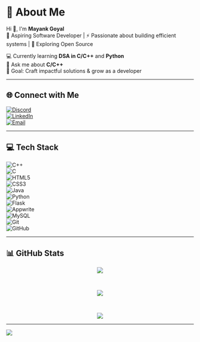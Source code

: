 # 💫 About Me
Hi 👋, I'm **Mayank Goyal**  
🚀 Aspiring Software Developer | ⚡ Passionate about building efficient systems | 🌱 Exploring Open Source  

💻 Currently learning **DSA in C/C++** and **Python**  
💬 Ask me about **C/C++**  
🎯 Goal: Craft impactful solutions & grow as a developer  

---

## 🌐 Connect with Me
[![Discord](https://img.shields.io/badge/Discord-%237289DA.svg?logo=discord&logoColor=white)](https://discord.gg/DpVq2MAc)  
[![LinkedIn](https://img.shields.io/badge/LinkedIn-%230077B5.svg?logo=linkedin&logoColor=white)](https://linkedin.com/in/mayank-goyal-4a419228b)  
[![Email](https://img.shields.io/badge/Email-D14836?logo=gmail&logoColor=white)](mailto:goyalmayank492@gmail.com)  

---

## 💻 Tech Stack
![C++](https://img.shields.io/badge/c++-%2300599C.svg?style=for-the-badge&logo=c%2B%2B&logoColor=white)  
![C](https://img.shields.io/badge/c-%2300599C.svg?style=for-the-badge&logo=c&logoColor=white)  
![HTML5](https://img.shields.io/badge/html5-%23E34F26.svg?style=for-the-badge&logo=html5&logoColor=white)  
![CSS3](https://img.shields.io/badge/css3-%231572B6.svg?style=for-the-badge&logo=css3&logoColor=white)  
![Java](https://img.shields.io/badge/java-%23ED8B00.svg?style=for-the-badge&logo=openjdk&logoColor=white)  
![Python](https://img.shields.io/badge/python-3670A0?style=for-the-badge&logo=python&logoColor=ffdd54)  
![Flask](https://img.shields.io/badge/flask-%23000.svg?style=for-the-badge&logo=flask&logoColor=white)  
![Appwrite](https://img.shields.io/badge/Appwrite-%23FD366E.svg?style=for-the-badge&logo=appwrite&logoColor=white)  
![MySQL](https://img.shields.io/badge/mysql-4479A1.svg?style=for-the-badge&logo=mysql&logoColor=white)  
![Git](https://img.shields.io/badge/git-%23F05033.svg?style=for-the-badge&logo=git&logoColor=white)  
![GitHub](https://img.shields.io/badge/github-%23121011.svg?style=for-the-badge&logo=github&logoColor=white)  

---

## 📊 GitHub Stats
<div align="center">
  
![](https://github-readme-stats.vercel.app/api?username=mayaannkkk&theme=dark&hide_border=false&include_all_commits=false&count_private=false)  

<br>  

![](https://nirzak-streak-stats.vercel.app/?user=mayaannkkk&theme=dark&hide_border=false)  

<br>  

![](https://github-readme-stats.vercel.app/api/top-langs/?username=mayaannkkk&theme=dark&hide_border=false&include_all_commits=false&count_private=false&layout=compact)  

</div>

---

[![](https://visitcount.itsvg.in/api?id=mayaannkkk&icon=0&color=0)](https://visitcount.itsvg.in)

<!-- Created with ❤️ using GPRM ( https://gprm.itsvg.in ) -->
